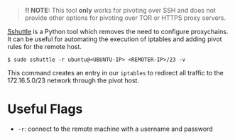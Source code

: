 >**!! NOTE:** This tool **only** works for pivoting over SSH and does not provide other options for pivoting over TOR or HTTPS proxy servers. 

[Sshuttle](https://github.com/sshuttle/sshuttle) is a Python tool which removes the need to configure proxychains. It can be useful for automating the execution of iptables and adding pivot rules for the remote host.

```shell-session
$ sudo sshuttle -r ubuntu@<UBUNTU-IP> <REMOTER-IP>/23 -v

```
This command creates an entry in our `iptables` to redirect all traffic to the 172.16.5.0/23 network through the pivot host.
# Useful Flags
- `-r`: connect to the remote machine with a username and password
